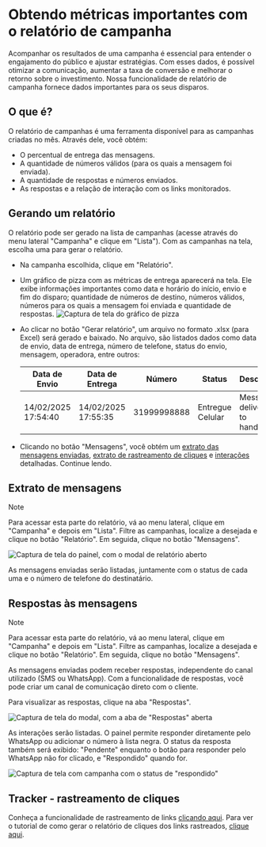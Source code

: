 <script setup>
  import NoteComponent from './components/Note.md';
  import AsideArticle from './components/AsideArticle.vue';
</script>

<div style="margin-bottom: 2rem">
  <NoteComponent/>
</div>

# Obtendo métricas importantes com o relatório de campanha

<AsideArticle/>

Acompanhar os resultados de uma campanha é essencial para entender o engajamento do público e ajustar estratégias. Com esses dados, é possível otimizar a comunicação, aumentar a taxa de conversão e melhorar o retorno sobre o investimento. Nossa funcionalidade de relatório de campanha fornece dados importantes para os seus disparos.

## O que é?

O relatório de campanhas é uma ferramenta disponível para as campanhas criadas no mês. Através dele, você obtém:

- O percentual de entrega das mensagens.
- A quantidade de números válidos (para os quais a mensagem foi enviada).
- A quantidade de respostas e números enviados.
- As respostas e a relação de interação com os links monitorados.

## Gerando um relatório

O relatório pode ser gerado na lista de campanhas (acesse através do menu lateral "Campanha" e clique em "Lista"). Com as campanhas na tela, escolha uma para gerar o relatório.

- Na campanha escolhida, clique em "Relatório".
- Um gráfico de pizza com as métricas de entrega aparecerá na tela. Ele exibe informações importantes como data e horário do início, envio e fim do disparo; quantidade de números de destino, números válidos, números para os quais a mensagem foi enviada e quantidade de respostas.
  ![Captura de tela do gráfico de pizza](/img/tutorial/pizza-data.png)
- Ao clicar no botão "Gerar relatório", um arquivo no formato .xlsx (para Excel) será gerado e baixado. No arquivo, são listados dados como data de envio, data de entrega, número de telefone, status do envio, mensagem, operadora, entre outros:

  | Data de Envio       | Data de Entrega     | Número      | Status           | Descrição                    | Mensagem                                  | Operadora | Tipo  |
    |---------------------|---------------------|-------------|------------------|------------------------------|-------------------------------------------|-----------|-------|
  | 14/02/2025 17:54:40 | 14/02/2025 17:55:35 | 31999998888 | Entregue Celular | Message delivered to handset | Mensagem... <https://allcancesms.com.br/> | VIVO      | Móvel |

- Clicando no botão "Mensagens", você obtém um [extrato das mensagens enviadas](#extrato-de-mensagens), [extrato de rastreamento de cliques](#tracker-rastreamento-de-cliques) e [interações](#respostas-as-mensagens) detalhadas. Continue lendo.

## Extrato de mensagens

> [!NOTE]
> Para acessar esta parte do relatório, vá ao menu lateral, clique em "Campanha" e depois em "Lista". Filtre as campanhas, localize a desejada e clique no botão "Relatório". Em seguida, clique no botão "Mensagens".

![Captura de tela do painel, com o modal de relatório aberto](/img/tutorial/send-extract.png)

As mensagens enviadas serão listadas, juntamente com o status de cada uma e o número de telefone do destinatário.

## Respostas às mensagens

> [!NOTE]
> Para acessar esta parte do relatório, vá ao menu lateral, clique em "Campanha" e depois em "Lista". Filtre as campanhas, localize a desejada e clique no botão "Relatório". Em seguida, clique no botão "Mensagens".

As mensagens enviadas podem receber respostas, independente do canal utilizado (SMS ou WhatsApp). Com a funcionalidade de respostas, você pode criar um canal de comunicação direto com o cliente.

Para visualizar as respostas, clique na aba "Respostas".

![Captura de tela do modal, com a aba de "Respostas" aberta](/img/tutorial/replies.png)

As interações serão listadas. O painel permite responder diretamente pelo WhatsApp ou adicionar o número à lista negra. O status da resposta também será exibido: "Pendente" enquanto o botão para responder pelo WhatsApp não for clicado, e "Respondido" quando for.

![Captura de tela com campanha com o status de "respondido"](/img/tutorial/replies-returned.png)

## Tracker - rastreamento de cliques

Conheça a funcionalidade de rastreamento de links [clicando aqui](/trackers-links). Para ver o tutorial de como gerar o relatório de cliques dos links rastreados, [clique aqui](/trackers-links#onde-eu-vejo-o-desempenho-e-os-cliques-no-link-rastreado).

